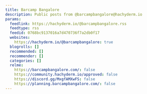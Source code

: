 ```yaml
---
title: Barcamp Bangalore
description: Public posts from @barcampbangalore@hachyderm.io
params:
  feedlink: https://hachyderm.io/@barcampbangalore.rss
  feedtype: rss
  feedid: 0768bc9137016a7d470736f7a2db0f17
  websites:
    https://hachyderm.io/@barcampbangalore: true
  blogrolls: []
  recommended: []
  recommender: []
  categories: []
  relme:
    https://barcampbangalore.com/: false
    https://community.hachyderm.io/approved: false
    https://discord.gg/MxgfAMXwFS: false
    https://planning.barcampbangalore.com/: false
---
```

